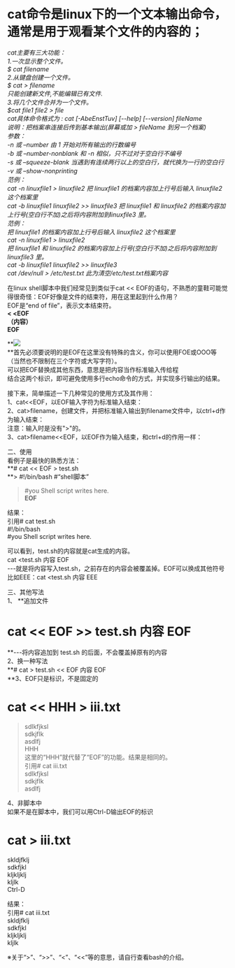 # cat命令是linux下的一个文本输出命令，通常是用于观看某个文件的内容的；

_cat主要有三大功能：  
1.一次显示整个文件。  
$ cat filename  
2.从键盘创建一个文件。  
$ cat > filename  
只能创建新文件,不能编辑已有文件.  
3.将几个文件合并为一个文件。  
$cat file1 file2 > file  
cat具体命令格式为 : cat [-AbeEnstTuv] [--help] [--version] fileName  
说明：把档案串连接后传到基本输出(屏幕或加 > fileName 到另一个档案)  
参数：  
-n 或 –number 由 1 开始对所有输出的行数编号  
-b 或 –number-nonblank 和 -n 相似，只不过对于空白行不编号  
-s 或 –squeeze-blank 当遇到有连续两行以上的空白行，就代换为一行的空白行  
-v 或 –show-nonprinting  
范例：  
cat -n linuxfile1 > linuxfile2 把 linuxfile1 的档案内容加上行号后输入 linuxfile2 这个档案里  
cat -b linuxfile1 linuxfile2 >> linuxfile3 把 linuxfile1 和 linuxfile2
的档案内容加上行号(空白行不加)之后将内容附加到linuxfile3 里。  
范例：  
把 linuxfile1 的档案内容加上行号后输入 linuxfile2 这个档案里  
cat -n linuxfile1 > linuxfile2  
把 linuxfile1 和 linuxfile2 的档案内容加上行号(空白行不加)之后将内容附加到 linuxfile3 里。  
cat -b linuxfile1 linuxfile2 >> linuxfile3  
cat /dev/null > /etc/test.txt 此为清空/etc/test.txt档案内容_

在linux shell脚本中我们经常见到类似于cat << EOF的语句，不熟悉的童鞋可能觉得很奇怪：EOF好像是文件的结束符，用在这里起到什么作用？  
EOF是“end of file”，表示文本结束符。  
 **< <EOF  
（内容）  
EOF**

**![](http://my.csdn.net/uploads/201205/11/1336716762_9053.jpg)  
**首先必须要说明的是EOF在这里没有特殊的含义，你可以使用FOE或OOO等（当然也不限制在三个字符或大写字符）。  
可以把EOF替换成其他东西，意思是把内容当作标准输入传给程  
结合这两个标识，即可避免使用多行echo命令的方式，并实现多行输出的结果。

  
接下来，简单描述一下几种常见的使用方式及其作用：  
1、cat<<EOF，以EOF输入字符为标准输入结束：  
2、cat>filename，创建文件，并把标准输入输出到filename文件中，以ctrl+d作为输入结束：  
注意：输入时是没有">"的。  
3、cat>filename<<EOF，以EOF作为输入结束，和ctrl+d的作用一样：

  
二、使用  
看例子是最快的熟悉方法：  
 **# cat << EOF > test.sh  
**> #!/bin/bash #“shell脚本”  
> #you Shell script writes here.  
> **EOF**

结果：  
引用# cat test.sh  
#!/bin/bash  
#you Shell script writes here.

可以看到，test.sh的内容就是cat生成的内容。  
cat <<EOF >test.sh 内容 EOF  
\---就是将内容写入test.sh，之前存在的内容会被覆盖掉。EOF可以换成其他符号比如EEE：cat <<EEE >test.sh 内容 EEE

三、其他写法  
1、 **追加文件  
# cat << EOF >> test.sh 内容 EOF  
**\---将内容追加到 test.sh 的后面，不会覆盖掉原有的内容  
2、换一种写法  
 **# cat > test.sh << EOF 内容 EOF  
**3、EOF只是标识，不是固定的  
# cat << HHH > iii.txt  
> sdlkfjksl  
> sdkjflk  
> asdlfj  
> HHH  
这里的“HHH”就代替了“EOF”的功能。结果是相同的。  
引用# cat iii.txt  
sdlkfjksl  
sdkjflk  
asdlfj

4、非脚本中  
如果不是在脚本中，我们可以用Ctrl-D输出EOF的标识  
# cat > iii.txt  
skldjfklj  
sdkfjkl  
kljkljklj  
kljlk  
Ctrl-D

结果：  
引用# cat iii.txt  
skldjfklj  
sdkfjkl  
kljkljklj  
kljlk

※关于“>”、“>>”、“<”、“<<”等的意思，请自行查看bash的介绍。

